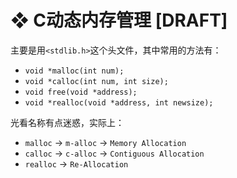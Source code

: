 # ❖ C动态内存管理 [DRAFT]

主要是用`<stdlib.h>`这个头文件，其中常用的方法有：
- `void *malloc(int num); `
- `void *calloc(int num, int size);`
- `void free(void *address); `
- `void *realloc(void *address, int newsize); `

光看名称有点迷惑，实际上：
- `malloc` -> `m-alloc` -> `Memory Allocation`
- `calloc` -> `c-alloc` -> `Contiguous Allocation`
- `realloc` -> `Re-Allocation`